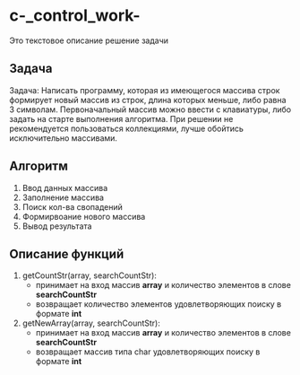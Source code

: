 # c-_control_work-
Это текстовое описание решение задачи

## Задача
Задача: Написать программу, которая из имеющегося массива строк формирует новый массив из строк, длина которых меньше, либо равна 3 символам. Первоначальный массив можно ввести с клавиатуры, либо задать на старте выполнения алгоритма. При решении не рекомендуется пользоваться коллекциями, лучше обойтись исключительно массивами.

## Алгоритм
1. Ввод данных массива
2. Заполнение массива
3. Поиск кол-ва свопадений
4. Формирвоание нового массива
5. Вывод результата


## Описание функций
1. getCountStr(array, searchCountStr):
    * принимает на вход массив **array** и количество элементов в слове **searchCountStr**
    * возвращает количество элементов удовлетворяющих поиску в формате **int**
2. getNewArray(array, searchCountStr):
    * принимает на вход массив **array** и количество элементов в слове **searchCountStr**
    * возвращает массив типа char удовлетворяющих поиску в формате **int**
